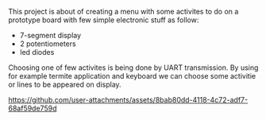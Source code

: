 This project is about of creating a menu with some activites to do on a prototype board with few simple electronic stuff as follow:
- 7-segment display
- 2 potentiometers
- led diodes

Choosing one of few activites is being done by UART transmission. By using for example termite application and keyboard we can 
choose some activitie or lines to be appeared on display.






https://github.com/user-attachments/assets/8bab80dd-4118-4c72-adf7-68af59de759d





